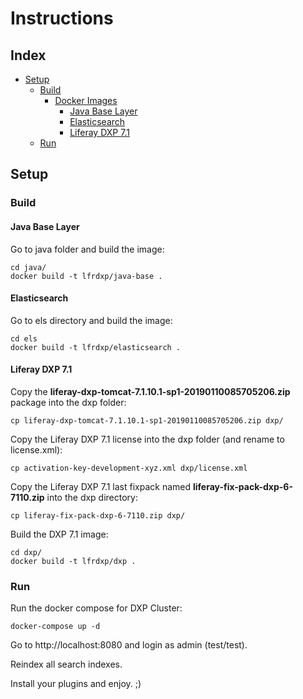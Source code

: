# Instructions

## Index

* [ Setup ](#setup)
  * [ Build ](#build)
  	* [ Docker Images ](#docker-images)
    	* [ Java Base Layer ](#java-base-layer)
    	* [ Elasticsearch ](#elasticsearch)
    	* [ Liferay DXP 7.1 ](#liferay-dxp-7.1)
  * [ Run ](#run)


## Setup

### Build

#### Java Base Layer

Go to java folder and build the image:

```
cd java/
docker build -t lfrdxp/java-base . 
```

#### Elasticsearch

Go to els directory and build the image:

```
cd els
docker build -t lfrdxp/elasticsearch .
```

#### Liferay DXP 7.1

Copy the **liferay-dxp-tomcat-7.1.10.1-sp1-20190110085705206.zip** package into the dxp folder:

```
cp liferay-dxp-tomcat-7.1.10.1-sp1-20190110085705206.zip dxp/
```

Copy the Liferay DXP 7.1 license into the dxp folder (and rename to license.xml):

```
cp activation-key-development-xyz.xml dxp/license.xml
```

Copy the Liferay DXP 7.1 last fixpack named **liferay-fix-pack-dxp-6-7110.zip** into the dxp directory:

```
cp liferay-fix-pack-dxp-6-7110.zip dxp/
```

Build the DXP 7.1 image:

```
cd dxp/
docker build -t lfrdxp/dxp .
```

### Run

Run the docker compose for DXP Cluster:

```
docker-compose up -d
```

Go to http://localhost:8080 and login as admin (test/test).

Reindex all search indexes.

Install your plugins and enjoy. ;)

